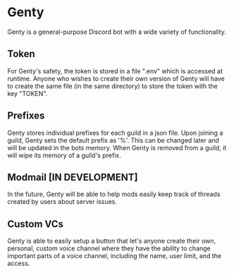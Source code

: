 # Genty

Genty is a general-purpose Discord bot with a wide variety of functionality.

## Token
For Genty's safety, the token is stored in a file ".env" which is accessed at runtime. Anyone who wishes to create their own version of Genty will have to create the same file (in the same directory) to store the token with the key "TOKEN".

## Prefixes

Genty stores individual prefixes for each guild in a json file. Upon joining a guild, Genty sets the default prefix as '%'. This can be changed later and will be updated in the bots memory. When Genty is removed from a guild, it will wipe its memory of a guild's prefix.

## Modmail [IN DEVELOPMENT]

In the future, Genty will be able to help mods easily keep track of threads created by users about server issues.

## Custom VCs

Genty is able to easily setup a button that let's anyone create their own, personal, custom voice channel where they have the ability to change important parts of a voice channel, including the name, user limit, and the access.
